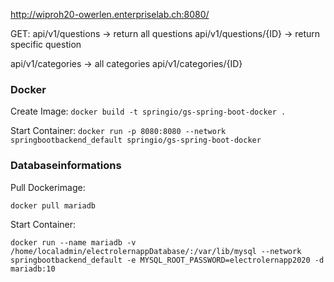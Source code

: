 http://wiproh20-owerlen.enterpriselab.ch:8080/


GET:
api/v1/questions  -> return all questions
api/v1/questions/{ID} -> return specific question


api/v1/categories -> all categories
api/v1/categories/{ID}

### Docker
Create Image:
`docker build -t springio/gs-spring-boot-docker .`

Start Container:
`docker run -p 8080:8080 --network springbootbackend_default springio/gs-spring-boot-docker`

### Databaseinformations

Pull Dockerimage: 

`docker pull mariadb`

Start Container: 

`docker run --name mariadb -v /home/localadmin/electrolernappDatabase/:/var/lib/mysql --network springbootbackend_default -e MYSQL_ROOT_PASSWORD=electrolernapp2020 -d mariadb:10`
